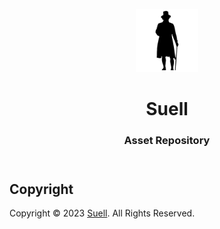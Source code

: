 <header>
<p align="center">
    <img src="https://github.com/suell-org/.assets/blob/4a8051897a813913f41d8eb1901f8694f81555cd/logo/suell-logo-light.png" width="20%" height="20%" alt="Suell Logo">
</p>
<h1 align='center' style='border-bottom: none;'>Suell</h1>
<h3 align='center'>Asset Repository</h3>
</header>




## Copyright

Copyright &copy; 2023 [Suell](https://www.suell.org/ "Suell website"). All Rights Reserved.